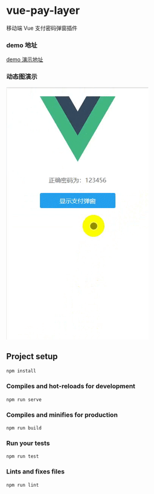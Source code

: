 # vue-pay-layer

移动端 Vue 支付密码弹窗插件

### demo 地址

[demo 演示地址](https://Haoz03.github.io/vue-pay-layer/dist/#/)

### 动态图演示

![演示动图](./public/demo.gif)

## Project setup

```
npm install
```

### Compiles and hot-reloads for development

```
npm run serve
```

### Compiles and minifies for production

```
npm run build
```

### Run your tests

```
npm run test
```

### Lints and fixes files

```
npm run lint
```
